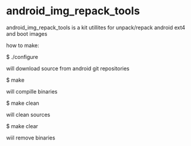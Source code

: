 android_img_repack_tools
====================

android_img_repack_tools is a kit utillites for unpack/repack android ext4 and boot images

how to make:

$ ./configure

will download source from android git repositories

$ make

will compille binaries

$ make clean

will clean sources

$ make clear

wiil remove binaries
